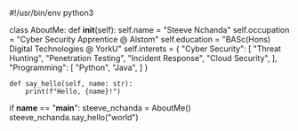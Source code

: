 #!/usr/bin/env python3

class AboutMe:
    def __init__(self):
        self.name = "Steeve Nchanda"
        self.occupation = "Cyber Security Apprentice @ Alstom"
        self.education = "BASc(Hons) Digital Technologies @ YorkU"
        self.interets = {
            "Cyber Security": [
                "Threat Hunting",
                "Penetration Testing",
                "Incident Response",
                "Cloud Security",
            ],
            "Programming": [
                "Python",
                "Java",
            ]
        }
    
    def say_hello(self, name: str):
        print(f"Hello, {name}!")

if __name__ == "__main__":
    steeve_nchanda = AboutMe()
    steeve_nchanda.say_hello("world")
